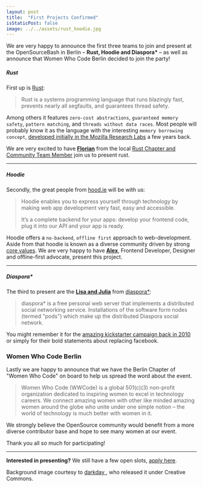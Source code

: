 ```yaml
---
layout: post
title:  "First Projects Confirmed"
isStaticPost: false
image: ../../assets/rust_hoodie.jpg
---
```


We are very happy to announce the first three teams to join and present at the OpenSourceBash in Berlin – **Rust, Hoodie and Diaspora\*** – as well as announce that Women Who Code Berlin decided to join the party!

##### Rust

First up is [Rust](https://www.rust-lang.org/):

> Rust is a systems programming language that runs blazingly fast, prevents nearly all segfaults, and guarantees thread safety.

Among others it features `zero-cost abstractions`, `guaranteed memory safety`,
`pattern matching`, and `threads without data races`. Most people will probably know it as the language with the interesting `memory borrowing concept`, [developed initially in the Mozilla Research Labs](https://mail.mozilla.org/pipermail/rust-dev/2012-January/001256.html) a few years back.

We are very excited to have **[Florian](/#presenting)** from the local [Rust Chapter and Community Team Member](https://www.rust-lang.org/team.html) join us to present rust.

---

##### Hoodie

Secondly, the great people from [hood.ie](http://hood.ie/) will be with us:

> Hoodie enables you to express yourself through technology by making web app development very fast, easy and accessible.
>
> It’s a complete backend for your apps: develop your frontend code, plug it into our API and your app is ready.

Hoodie offers a `no-backend`, `offline first` approach to web-development. Aside from that hoodie is known as a diverse community driven by strong [core values](http://hood.ie/about/). We are very happy to have **[Alex](/#presenting)**, Frontend Developer, Designer and offline-first advocate, present this project.

---

##### Diaspora\*

The third to present are the **[Lisa and Julia](/#presenting)** from [diaspora\*](https://www.diasporafoundation.org/):

> diaspora* is a free personal web server that implements a distributed social networking service. Installations of the software form nodes (termed "pods") which make up the distributed Diaspora social network.

You might remember it for the [amazing kickstarter campaign back in 2010](https://www.kickstarter.com/projects/mbs348/diaspora-the-personally-controlled-do-it-all-distr) or simply for their bold statements about replacing facebook.

### Women Who Code Berlin

Lastly we are happy to announce that we have the Berlin Chapter of "Women Who Code" on board to help us spread the word about the event.

> Women Who Code (WWCode) is a global 501(c)(3) non-profit organization dedicated to inspiring women to excel in technology careers. We connect amazing women with other like minded amazing women around the globe who unite under one simple notion – the world of technology is much better with women in it.

We strongly believe the OpenSource community would benefit from a more diverse contributor base and hope to see many women at our event.

Thank you all so much for participating!

---

**Interested in presenting?** We still have a few open slots, [apply here](/apply/).


Background image courtesy to [darkday
](https://www.flickr.com/photos/drainrat/14155593715/), who released it under Creative Commons.
